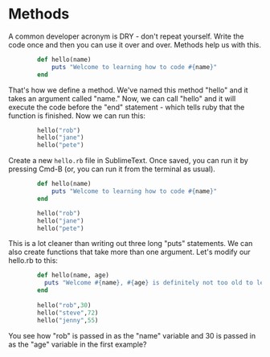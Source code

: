 # Methods

A common developer acronym is DRY - don't repeat yourself. Write the code once and then you can use it over and over. Methods help us with this.

````ruby
		def hello(name)
		    puts "Welcome to learning how to code #{name}"
		end
````

That's how we define a method. We've named this method "hello" and it takes an argument called "name." Now, we can call "hello" and it will execute the code before the "end" statement - which tells ruby that the function is finished. Now we can run this:

````ruby
		hello("rob")
		hello("jane")
		hello("pete")
````

Create a new `hello.rb` file in SublimeText. Once saved, you can run it by pressing Cmd-B (or, you can run it from the terminal as usual).

````ruby
		def hello(name)
		    puts "Welcome to learning how to code #{name}"
		end

		hello("rob")
		hello("jane")
		hello("pete")
````

This is a lot cleaner than writing out three long "puts" statements. We can also create functions that take more than one argument. Let's modify our hello.rb to this:

````ruby
		def hello(name, age)
		  puts "Welcome #{name}, #{age} is definitely not too old to learn how to code."
		end
		
		hello("rob",30)
		hello("steve",72)
		hello("jenny",55)
````

You see how "rob" is passed in as the "name" variable and 30 is passed in as the "age" variable in the first example?